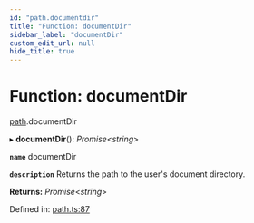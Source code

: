 ```yaml
---
id: "path.documentdir"
title: "Function: documentDir"
sidebar_label: "documentDir"
custom_edit_url: null
hide_title: true
---
```


# Function: documentDir

[path](../modules/path.md).documentDir

▸ **documentDir**(): *Promise*<*string*\>

**`name`** documentDir

**`description`** Returns the path to the user's document directory.

**Returns:** *Promise*<*string*\>

Defined in: [path.ts:87](https://github.com/tauri-apps/tauri/blob/237b49b/cli/tauri.js/api-src/path.ts#L87)
